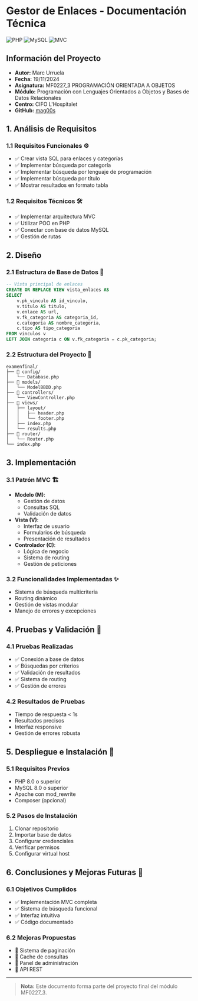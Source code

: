 # Gestor de Enlaces - Documentación Técnica
![PHP](https://img.shields.io/badge/PHP-8.0%2B-blue)
![MySQL](https://img.shields.io/badge/MySQL-8.0-orange)
![MVC](https://img.shields.io/badge/Pattern-MVC-green)

## Información del Proyecto
- **Autor:** Marc Urruela
- **Fecha:** 19/11/2024
- **Asignatura:** MF0227_3 PROGRAMACIÓN ORIENTADA A OBJETOS
- **Módulo:** Programación con Lenguajes Orientados a Objetos y Bases de Datos Relacionales
- **Centro:** CIFO L'Hospitalet
- **GitHub:** [mag00s](https://github.com/mag00s)

## 1. Análisis de Requisitos

### 1.1 Requisitos Funcionales ⚙️
- ✅ Crear vista SQL para enlaces y categorías
- ✅ Implementar búsqueda por categoría
- ✅ Implementar búsqueda por lenguaje de programación
- ✅ Implementar búsqueda por título
- ✅ Mostrar resultados en formato tabla

### 1.2 Requisitos Técnicos 🛠️
- ✅ Implementar arquitectura MVC
- ✅ Utilizar POO en PHP
- ✅ Conectar con base de datos MySQL
- ✅ Gestión de rutas

## 2. Diseño

### 2.1 Estructura de Base de Datos 💾
```sql
-- Vista principal de enlaces
CREATE OR REPLACE VIEW vista_enlaces AS
SELECT 
    v.pk_vinculo AS id_vinculo,
    v.titulo AS titulo,
    v.enlace AS url,
    v.fk_categoria AS categoria_id,
    c.categoria AS nombre_categoria,
    c.tipo AS tipo_categoria
FROM vinculos v 
LEFT JOIN categoria c ON v.fk_categoria = c.pk_categoria;
```

### 2.2 Estructura del Proyecto 📁
```
examenfinal/
├── 📁 config/
│   └── Database.php
├── 📁 models/
│   └── ModelBBDD.php
├── 📁 controllers/
│   └── ViewController.php
├── 📁 views/
│   ├── layout/
│   │   ├── header.php
│   │   └── footer.php
│   ├── index.php
│   └── results.php
├── 📁 router/
│   └── Router.php
└── index.php
```

## 3. Implementación

### 3.1 Patrón MVC 🏗️
- **Modelo (M)**: 
  - Gestión de datos
  - Consultas SQL
  - Validación de datos
- **Vista (V)**:
  - Interfaz de usuario
  - Formularios de búsqueda
  - Presentación de resultados
- **Controlador (C)**:
  - Lógica de negocio
  - Sistema de routing
  - Gestión de peticiones

### 3.2 Funcionalidades Implementadas ✨
- Sistema de búsqueda multicriteria
- Routing dinámico
- Gestión de vistas modular
- Manejo de errores y excepciones

## 4. Pruebas y Validación 🧪

### 4.1 Pruebas Realizadas
- ✅ Conexión a base de datos
- ✅ Búsquedas por criterios
- ✅ Validación de resultados
- ✅ Sistema de routing
- ✅ Gestión de errores

### 4.2 Resultados de Pruebas
- Tiempo de respuesta < 1s
- Resultados precisos
- Interfaz responsive
- Gestión de errores robusta

## 5. Despliegue e Instalación 🚀

### 5.1 Requisitos Previos
- PHP 8.0 o superior
- MySQL 8.0 o superior
- Apache con mod_rewrite
- Composer (opcional)

### 5.2 Pasos de Instalación
1. Clonar repositorio
2. Importar base de datos
3. Configurar credenciales
4. Verificar permisos
5. Configurar virtual host

## 6. Conclusiones y Mejoras Futuras 🎯

### 6.1 Objetivos Cumplidos
- ✅ Implementación MVC completa
- ✅ Sistema de búsqueda funcional
- ✅ Interfaz intuitiva
- ✅ Código documentado

### 6.2 Mejoras Propuestas
- 📌 Sistema de paginación
- 📌 Cache de consultas
- 📌 Panel de administración
- 📌 API REST

---
> **Nota:** Este documento forma parte del proyecto final del módulo MF0227_3.